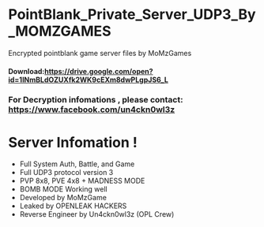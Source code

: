 # PointBlank_Private_Server_UDP3_By_MOMZGAMES
Encrypted pointblank game server files by MoMzGames

#### Download:https://drive.google.com/open?id=1INmBLdOZUXfk2WK9cEXm8dwPLgpJS6_L

### For Decryption infomations , please contact: https://www.facebook.com/un4ckn0wl3z

# Server Infomation !

  - Full System Auth, Battle, and Game
  - Full UDP3 protocol version 3
  - PVP 8x8, PVE 4x8 + MADNESS MODE
  - BOMB MODE Working well
  - Developed by MoMzGame
  - Leaked by OPENLEAK HACKERS
  - Reverse Engineer by Un4ckn0wl3z (OPL Crew)
